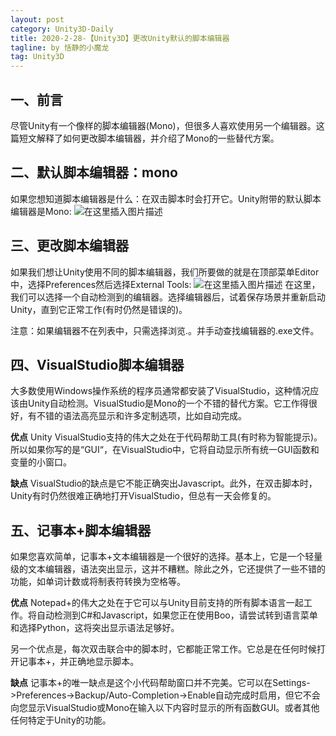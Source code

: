```yaml
---
layout: post
category: Unity3D-Daily
title: 2020-2-28-【Unity3D】更改Unity默认的脚本编辑器
tagline: by 恬静的小魔龙
tag: Unity3D
---
```


## 一、前言
尽管Unity有一个像样的脚本编辑器(Mono)，但很多人喜欢使用另一个编辑器。这篇短文解释了如何更改脚本编辑器，并介绍了Mono的一些替代方案。

## 二、默认脚本编辑器：mono
如果您想知道脚本编辑器是什么：在双击脚本时会打开它。Unity附带的默认脚本编辑器是Mono:
![在这里插入图片描述](https://imgconvert.csdnimg.cn/aHR0cHM6Ly9ub29idHV0cy5jb20vY29udGVudC91bml0eS9zY3JpcHQtZWRpdG9yLWNoYW5nZS9tb25vLnBuZw)
## 三、更改脚本编辑器
如果我们想让Unity使用不同的脚本编辑器，我们所要做的就是在顶部菜单Editor中，选择Preferences然后选择External Tools:
![在这里插入图片描述](https://imgconvert.csdnimg.cn/aHR0cHM6Ly9ub29idHV0cy5jb20vY29udGVudC91bml0eS9zY3JpcHQtZWRpdG9yLWNoYW5nZS9leHRlcm5hbF90b29scy5wbmc)
在这里，我们可以选择一个自动检测到的编辑器。选择编辑器后，试着保存场景并重新启动Unity，直到它正常工作(有时仍然是错误的)。

注意：如果编辑器不在列表中，只需选择浏览.。并手动查找编辑器的.exe文件。

## 四、VisualStudio脚本编辑器
大多数使用Windows操作系统的程序员通常都安装了VisualStudio，这种情况应该由Unity自动检测。VisualStudio是Mono的一个不错的替代方案。它工作得很好，有不错的语法高亮显示和许多定制选项，比如自动完成。

**优点**
Unity VisualStudio支持的伟大之处在于代码帮助工具(有时称为智能提示)。所以如果你写的是“GUI“，在VisualStudio中，它将自动显示所有统一GUI函数和变量的小窗口。

**缺点**
VisualStudio的缺点是它不能正确突出Javascript。此外，在双击脚本时，Unity有时仍然很难正确地打开VisualStudio，但总有一天会修复的。

## 五、记事本+脚本编辑器
如果您喜欢简单，记事本+文本编辑器是一个很好的选择。基本上，它是一个轻量级的文本编辑器，语法突出显示，这并不糟糕。除此之外，它还提供了一些不错的功能，如单词计数或将制表符转换为空格等。


**优点**
Notepad+的伟大之处在于它可以与Unity目前支持的所有脚本语言一起工作。将自动检测到C#和Javascript，如果您正在使用Boo，请尝试转到语言菜单和选择Python，这将突出显示语法足够好。

另一个优点是，每次双击联合中的脚本时，它都能正常工作。它总是在任何时候打开记事本+，并正确地显示脚本。

**缺点**
记事本+的唯一缺点是这个小代码帮助窗口并不完美。它可以在Settings->Preferences->Backup/Auto-Completion->Enable自动完成时启用，但它不会向您显示VisualStudio或Mono在输入以下内容时显示的所有函数GUI。或者其他任何特定于Unity的功能。

